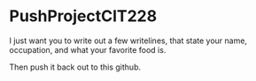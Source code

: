 # PushProjectCIT228
I just want you to write out a few writelines, that state your name, occupation, and what your favorite food is.

Then push it back out to this github.
